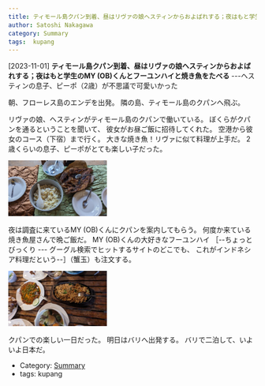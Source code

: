 ```yaml
---
title: ティモール島クパン到着、昼はリヴァの娘ヘスティンからおよばれする；夜はもと学生のMY (OB)くんとフーユンハイと焼き魚をたべる ---ヘスティンの息子、ピーポ（2歳）が不思議で可愛いかった
author: Satoshi Nakagawa
category: Summary
tags:  kupang
---
```


[2023-11-01] **ティモール島クパン到着、昼はリヴァの娘ヘスティンからおよばれする；夜はもと学生のMY (OB)くんとフーユンハイと焼き魚をたべる**  ---ヘスティンの息子、ピーポ（2歳）が不思議で可愛いかった

 朝、フローレス島のエンデを出発。
隣の島、ティモール島のクパンへ飛ぶ。

 リヴァの娘、ヘスティンがティモール島のクパンで働いている。
ぼくらがクパンを通るということを聞いて、
彼女がお昼ご飯に招待してくれた。
空港から彼女のコース（下宿）まで行く。
大きな焼き魚！リヴァに似て料理が上手だ。
2歳くらいの息子、ピーポがとても楽しい子だった。

<a href="/pict/2023-11-01-ikan.jpg">
<img src="/pict/2023-11-01-ikan.jpg" alt="" width="200"/></a>

 夜は調査に来ているMY (OB)くんにクパンを案内してもらう。
何度か来ている焼き魚屋さんで晩ご飯だ。
MY (OB)くんの大好きなフーユンハイ
［--ちょっとびっくり --- グーグル検索でヒットするサイトのどこでも、
これがインドネシア料理だという--］（蟹玉）も注文する。

<a href="/pict/2023-11-01-fooyonghai.jpg">
<img src="/pict/2023-11-01-fooyonghai.jpg" alt="" width="200"/></a>

 クパンでの楽しい一日だった。
明日はバリへ出発する。
バリで二泊して、いよいよ日本だ。

- Category: [Summary](https://merapano.github.io/categories.html#Summary)
- tags:  kupang
